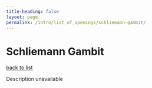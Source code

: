 ```yaml
---
title-heading: false
layout: page
permalink: /intro/list_of_openings/schliemann-gambit/
---
```


# Schliemann Gambit

[back to list](../../list_of_openings)

Description unavailable